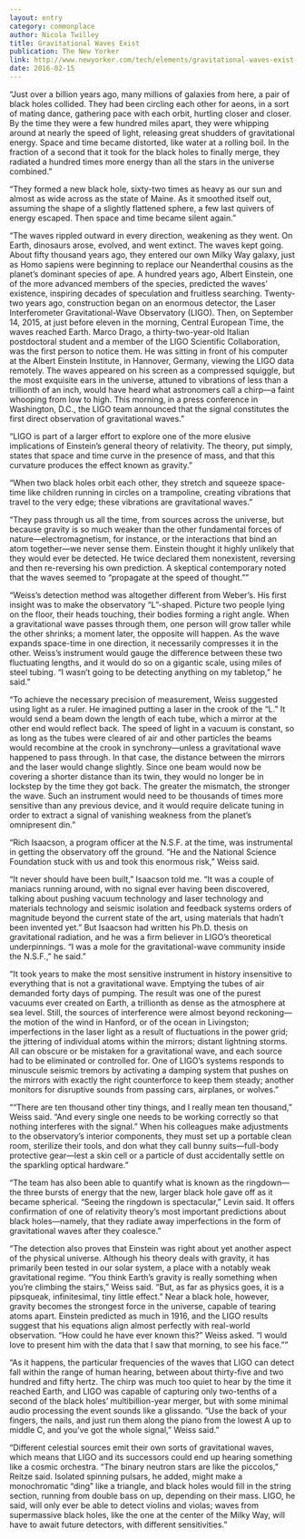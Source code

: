 ```yaml
---
layout: entry
category: commonplace
author: Nicola Twilley
title: Gravitational Waves Exist
publication: The New Yorker
link: http://www.newyorker.com/tech/elements/gravitational-waves-exist-heres-how-scientists-finally-found-them
date: 2016-02-15
---
```


“Just over a billion years ago, many millions of galaxies from here, a pair of black holes collided. They had been circling each other for aeons, in a sort of mating dance, gathering pace with each orbit, hurtling closer and closer. By the time they were a few hundred miles apart, they were whipping around at nearly the speed of light, releasing great shudders of gravitational energy. Space and time became distorted, like water at a rolling boil. In the fraction of a second that it took for the black holes to finally merge, they radiated a hundred times more energy than all the stars in the universe combined.”

“They formed a new black hole, sixty-two times as heavy as our sun and almost as wide across as the state of Maine. As it smoothed itself out, assuming the shape of a slightly flattened sphere, a few last quivers of energy escaped. Then space and time became silent again.”

“The waves rippled outward in every direction, weakening as they went. On Earth, dinosaurs arose, evolved, and went extinct. The waves kept going. About fifty thousand years ago, they entered our own Milky Way galaxy, just as Homo sapiens were beginning to replace our Neanderthal cousins as the planet’s dominant species of ape. A hundred years ago, Albert Einstein, one of the more advanced members of the species, predicted the waves’ existence, inspiring decades of speculation and fruitless searching. Twenty-two years ago, construction began on an enormous detector, the Laser Interferometer Gravitational-Wave Observatory (LIGO). Then, on September 14, 2015, at just before eleven in the morning, Central European Time, the waves reached Earth. Marco Drago, a thirty-two-year-old Italian postdoctoral student and a member of the LIGO Scientific Collaboration, was the first person to notice them. He was sitting in front of his computer at the Albert Einstein Institute, in Hannover, Germany, viewing the LIGO data remotely. The waves appeared on his screen as a compressed squiggle, but the most exquisite ears in the universe, attuned to vibrations of less than a trillionth of an inch, would have heard what astronomers call a chirp—a faint whooping from low to high. This morning, in a press conference in Washington, D.C., the LIGO team announced that the signal constitutes the first direct observation of gravitational waves.”

“LIGO is part of a larger effort to explore one of the more elusive implications of Einstein’s general theory of relativity. The theory, put simply, states that space and time curve in the presence of mass, and that this curvature produces the effect known as gravity.”

“When two black holes orbit each other, they stretch and squeeze space-time like children running in circles on a trampoline, creating vibrations that travel to the very edge; these vibrations are gravitational waves.”

“They pass through us all the time, from sources across the universe, but because gravity is so much weaker than the other fundamental forces of nature—electromagnetism, for instance, or the interactions that bind an atom together—we never sense them. Einstein thought it highly unlikely that they would ever be detected. He twice declared them nonexistent, reversing and then re-reversing his own prediction. A skeptical contemporary noted that the waves seemed to “propagate at the speed of thought.””

“Weiss’s detection method was altogether different from Weber’s. His first insight was to make the observatory “L”-shaped. Picture two people lying on the floor, their heads touching, their bodies forming a right angle. When a gravitational wave passes through them, one person will grow taller while the other shrinks; a moment later, the opposite will happen. As the wave expands space-time in one direction, it necessarily compresses it in the other. Weiss’s instrument would gauge the difference between these two fluctuating lengths, and it would do so on a gigantic scale, using miles of steel tubing. “I wasn’t going to be detecting anything on my tabletop,” he said.”

“To achieve the necessary precision of measurement, Weiss suggested using light as a ruler. He imagined putting a laser in the crook of the “L.” It would send a beam down the length of each tube, which a mirror at the other end would reflect back. The speed of light in a vacuum is constant, so as long as the tubes were cleared of air and other particles the beams would recombine at the crook in synchrony—unless a gravitational wave happened to pass through. In that case, the distance between the mirrors and the laser would change slightly. Since one beam would now be covering a shorter distance than its twin, they would no longer be in lockstep by the time they got back. The greater the mismatch, the stronger the wave. Such an instrument would need to be thousands of times more sensitive than any previous device, and it would require delicate tuning in order to extract a signal of vanishing weakness from the planet’s omnipresent din.”

“Rich Isaacson, a program officer at the N.S.F. at the time, was instrumental in getting the observatory off the ground. “He and the National Science Foundation stuck with us and took this enormous risk,” Weiss said.

“It never should have been built,” Isaacson told me. “It was a couple of maniacs running around, with no signal ever having been discovered, talking about pushing vacuum technology and laser technology and materials technology and seismic isolation and feedback systems orders of magnitude beyond the current state of the art, using materials that hadn’t been invented yet.” But Isaacson had written his Ph.D. thesis on gravitational radiation, and he was a firm believer in LIGO’s theoretical underpinnings. “I was a mole for the gravitational-wave community inside the N.S.F.,” he said.”

“It took years to make the most sensitive instrument in history insensitive to everything that is not a gravitational wave. Emptying the tubes of air demanded forty days of pumping. The result was one of the purest vacuums ever created on Earth, a trillionth as dense as the atmosphere at sea level. Still, the sources of interference were almost beyond reckoning—the motion of the wind in Hanford, or of the ocean in Livingston; imperfections in the laser light as a result of fluctuations in the power grid; the jittering of individual atoms within the mirrors; distant lightning storms. All can obscure or be mistaken for a gravitational wave, and each source had to be eliminated or controlled for. One of LIGO’s systems responds to minuscule seismic tremors by activating a damping system that pushes on the mirrors with exactly the right counterforce to keep them steady; another monitors for disruptive sounds from passing cars, airplanes, or wolves.”

““There are ten thousand other tiny things, and I really mean ten thousand,” Weiss said. “And every single one needs to be working correctly so that nothing interferes with the signal.” When his colleagues make adjustments to the observatory’s interior components, they must set up a portable clean room, sterilize their tools, and don what they call bunny suits—full-body protective gear—lest a skin cell or a particle of dust accidentally settle on the sparkling optical hardware.”

“The team has also been able to quantify what is known as the ringdown—the three bursts of energy that the new, larger black hole gave off as it became spherical. “Seeing the ringdown is spectacular,” Levin said. It offers confirmation of one of relativity theory’s most important predictions about black holes—namely, that they radiate away imperfections in the form of gravitational waves after they coalesce.”

“The detection also proves that Einstein was right about yet another aspect of the physical universe. Although his theory deals with gravity, it has primarily been tested in our solar system, a place with a notably weak gravitational regime. “You think Earth’s gravity is really something when you’re climbing the stairs,” Weiss said. “But, as far as physics goes, it is a pipsqueak, infinitesimal, tiny little effect.” Near a black hole, however, gravity becomes the strongest force in the universe, capable of tearing atoms apart. Einstein predicted as much in 1916, and the LIGO results suggest that his equations align almost perfectly with real-world observation. “How could he have ever known this?” Weiss asked. “I would love to present him with the data that I saw that morning, to see his face.””

“As it happens, the particular frequencies of the waves that LIGO can detect fall within the range of human hearing, between about thirty-five and two hundred and fifty hertz. The chirp was much too quiet to hear by the time it reached Earth, and LIGO was capable of capturing only two-tenths of a second of the black holes’ multibillion-year merger, but with some minimal audio processing the event sounds like a glissando. “Use the back of your fingers, the nails, and just run them along the piano from the lowest A up to middle C, and you’ve got the whole signal,” Weiss said.”

“Different celestial sources emit their own sorts of gravitational waves, which means that LIGO and its successors could end up hearing something like a cosmic orchestra. “The binary neutron stars are like the piccolos,” Reitze said. Isolated spinning pulsars, he added, might make a monochromatic “ding” like a triangle, and black holes would fill in the string section, running from double bass on up, depending on their mass. LIGO, he said, will only ever be able to detect violins and violas; waves from supermassive black holes, like the one at the center of the Milky Way, will have to await future detectors, with different sensitivities.”


